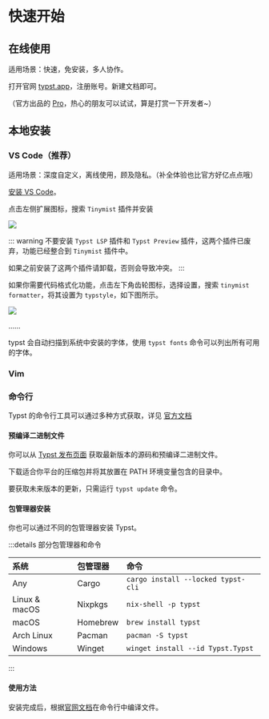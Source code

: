 # 快速开始

## 在线使用

适用场景：快速，免安装，多人协作。

打开官网 [typst.app](https://typst.app/)，注册账号。新建文档即可。

<!--TODO
截图
--->

（官方出品的 [Pro](https://typst.app/pricing/)，热心的朋友可以试试，算是打赏一下开发者~）

## 本地安装

### VS Code（推荐）

适用场景：深度自定义，离线使用，顾及隐私。（补全体验也比官方好亿点点哦）

[安装 VS Code](https://code.visualstudio.com/)。

点击左侧扩展图标，搜索 `Tinymist` 插件并安装

![](images/20240715222928.png)

::: warning
不要安装 `Typst LSP` 插件和 `Typst Preview` 插件，这两个插件已废弃，功能已经整合到 `Tinymist` 插件中。

如果之前安装了这两个插件请卸载，否则会导致冲突。
:::

如果你需要代码格式化功能，点击左下角齿轮图标，选择设置，搜索 `tinymist formatter`，将其设置为 `typstyle`，如下图所示。

![](images/20240715223645.png)

……

typst 会自动扫描到系统中安装的字体，使用 `typst fonts` 命令可以列出所有可用的字体。

### Vim

### 命令行

Typst 的命令行工具可以通过多种方式获取，详见 [官方文档](https://github.com/typst/typst?tab=readme-ov-file#Installation)

#### 预编译二进制文件

你可以从 [Typst 发布页面](https://github.com/typst/typst/releases) 获取最新版本的源码和预编译二进制文件。

下载适合你平台的压缩包并将其放置在 PATH 环境变量包含的目录中。

要获取未来版本的更新，只需运行 `typst update` 命令。

#### 包管理器安装

你也可以通过不同的包管理器安装 Typst。

:::details 部分包管理器和命令

| 系统 | 包管理器 | 命令 |
| :--- | :--- | :--- |
| Any | Cargo | `cargo install --locked typst-cli` |
| Linux & macOS | Nixpkgs | `nix-shell -p typst` |
| macOS | Homebrew | `brew install typst` |
| Arch Linux | Pacman | `pacman -S typst` |
| Windows | Winget | `winget install --id Typst.Typst` |

:::

#### 使用方法

安装完成后，根据[官网文档](https://github.com/typst/typst?tab=readme-ov-file#usage)在命令行中编译文件。
